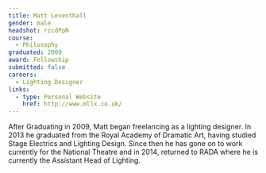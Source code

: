 ```yaml
---
title: Matt Leventhall
gender: male
headshot: rzcdPpN
course: 
  - Philosophy
graduated: 2009
award: Fellowship
submitted: false
careers: 
  - Lighting Designer
links:
  - type: Personal Website
    href: http://www.mllx.co.uk/
---
```


After Graduating in 2009, Matt began freelancing as a lighting designer. In 2013 he graduated from the Royal Academy of Dramatic Art, having studied Stage Electrics and Lighting Design. Since then he has gone on to work currently for the National Theatre and in 2014, returned to RADA where he is currently the Assistant Head of Lighting.